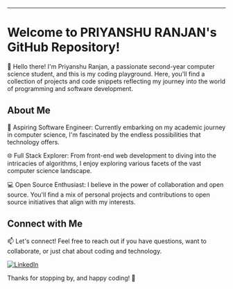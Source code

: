 

---

# Welcome to PRIYANSHU RANJAN's GitHub Repository!

👋 Hello there! I'm Priyanshu Ranjan, a passionate second-year computer science student, and this is my coding playground. Here, you'll find a collection of projects and code snippets reflecting my journey into the world of programming and software development.

## About Me

🚀 Aspiring Software Engineer: Currently embarking on my academic journey in computer science, I'm fascinated by the endless possibilities that technology offers.

🌐 Full Stack Explorer: From front-end web development to diving into the intricacies of algorithms, I enjoy exploring various facets of the vast computer science landscape.

💻 Open Source Enthusiast: I believe in the power of collaboration and open source. You'll find a mix of personal projects and contributions to open source initiatives that align with my interests.


## Connect with Me

📫 Let's connect! Feel free to reach out if you have questions, want to collaborate, or just chat about coding and technology.

[![LinkedIn](https://img.shields.io/badge/LinkedIn-Connect-blue)](https://www.linkedin.com/in/priyanshu-ranjan-2261b6257/)


Thanks for stopping by, and happy coding! 🚀



<!---
priyanshuranjan2024/priyanshuranjan2024 is a ✨ special ✨ repository because its `README.md` (this file) appears on your GitHub profile.
You can click the Preview link to take a look at your changes.
--->
